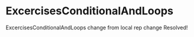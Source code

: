 # ExcercisesConditionalAndLoops
ExcercisesConditionalAndLoops
change from local rep
change
Resolved!

